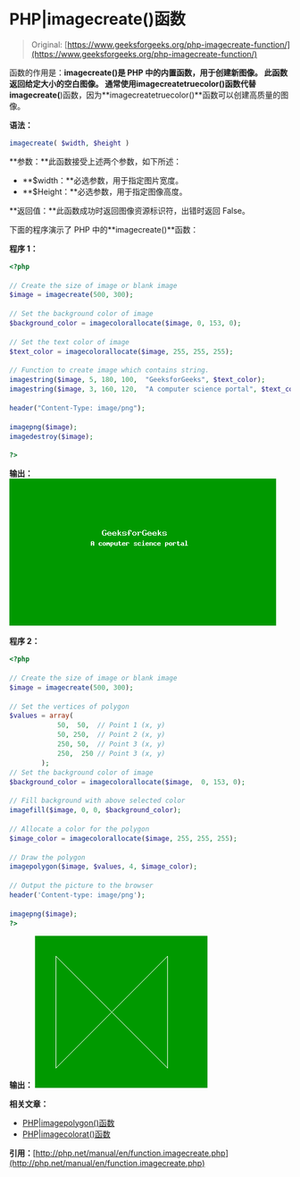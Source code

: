 # PHP|imagecreate()函数

> Original: [https://www.geeksforgeeks.org/php-imagecreate-function/](https://www.geeksforgeeks.org/php-imagecreate-function/)

函数的作用是：**imagecreate()**是 PHP 中的内置函数，用于创建新图像。 此函数返回给定大小的空白图像。 通常使用**imagecreatetruecolor()**函数代替**imagecreate(**)函数，因为**imagecreatetruecolor()**函数可以创建高质量的图像。

**语法：**

```php
imagecreate( $width, $height )
```

**参数：**此函数接受上述两个参数，如下所述：

*   **$width：**必选参数，用于指定图片宽度。
*   **$Height：**必选参数，用于指定图像高度。

**返回值：**此函数成功时返回图像资源标识符，出错时返回 False。

下面的程序演示了 PHP 中的**imagecreate()**函数：

**程序 1：**

```php
<?php

// Create the size of image or blank image
$image = imagecreate(500, 300);

// Set the background color of image
$background_color = imagecolorallocate($image, 0, 153, 0);

// Set the text color of image
$text_color = imagecolorallocate($image, 255, 255, 255);

// Function to create image which contains string.
imagestring($image, 5, 180, 100,  "GeeksforGeeks", $text_color);
imagestring($image, 3, 160, 120,  "A computer science portal", $text_color);

header("Content-Type: image/png");

imagepng($image);
imagedestroy($image);

?>
```

**输出：**
![create image function](img/683a559443f172078c5e511133a3bf6f.png)

**程序 2：**

```php
<?php

// Create the size of image or blank image
$image = imagecreate(500, 300);

// Set the vertices of polygon
$values = array(
            50,  50,  // Point 1 (x, y)
            50, 250,  // Point 2 (x, y)
            250, 50,  // Point 3 (x, y)
            250,  250 // Point 3 (x, y)
        );
// Set the background color of image
$background_color = imagecolorallocate($image,  0, 153, 0);

// Fill background with above selected color
imagefill($image, 0, 0, $background_color);

// Allocate a color for the polygon
$image_color = imagecolorallocate($image, 255, 255, 255);

// Draw the polygon
imagepolygon($image, $values, 4, $image_color);

// Output the picture to the browser
header('Content-type: image/png');

imagepng($image);
?>
```

**输出：**
![create image function](img/a9842526d8877f2e65e955c42a394ee4.png)

**相关文章：**

*   [PHP|imagepolygon()函数](https://www.geeksforgeeks.org/php-imagepolygon-function/)
*   [PHP|imagecolorat()函数](https://www.geeksforgeeks.org/php-imagecolorat-function/)

**引用：**[http://php.net/manual/en/function.imagecreate.php](http://php.net/manual/en/function.imagecreate.php)